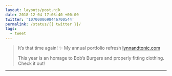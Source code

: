```yaml
---
layout: layouts/post.njk
date: 2018-12-04 17:03:40 +00:00
twitter: '1070000698446700544'
permalink: /status/{{ twitter }}/
tags: 
  - tweet
---
```


> It’s that time again! ✨ My annual portfolio refresh [lynnandtonic.com](https://lynnandtonic.com)
> 
> This year is an homage to Bob’s Burgers and properly fitting clothing. Check it out!

---
